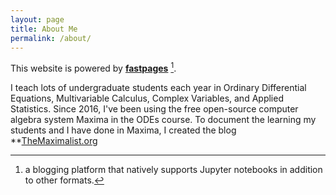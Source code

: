 ```yaml
---
layout: page
title: About Me
permalink: /about/
---
```


This website is powered by **[fastpages](https://github.com/fastai/fastpages)** [^1].

I teach lots of undergraduate students each year in Ordinary Differential Equations, Multivariable Calculus, Complex Variables, and Applied Statistics.  Since 2016, I've been using the free open-source computer algebra system Maxima in the ODEs course.  To document the learning my students and I have done in Maxima, I created the blog **[TheMaximalist.org](https://"TheMaximalist.org")



[^1]:a blogging platform that natively supports Jupyter notebooks in addition to other formats.
